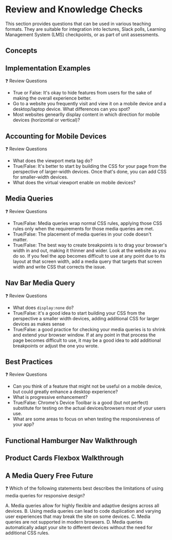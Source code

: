 # Review and Knowledge Checks

This section provides questions that can be used in various teaching formats. They are suitable for integration into lectures, Slack polls, Learning Management System (LMS) checkpoints, or as part of unit assessments.

## Concepts

## Implementation Examples

❓ Review Questions

- True or False: It's okay to hide features from users for the sake of making the overall experience better.
- Go to a website you frequently visit and view it on a mobile device and a desktop/laptop device. What differences can you spot?
- Most websites genearlly display content in which direction for mobile devices (horizontal or vertical)?

## Accounting for Mobile Devices

❓ Review Questions

- What does the viewport meta tag do?
- True/False: It's better to start by building the CSS for your page from the perspective of larger-width devices. Once that's done, you can add CSS for smaller-width devices.
- What does the virtual viewport enable on mobile devices?

## Media Queries

❓ Review Questions

- True/False: Media queries wrap normal CSS rules, applying those CSS rules only when the requirements for those media queries are met.
- True/False: The placement of media queries in your code doesn't matter.
- True/False: The best way to create breakpoints is to drag your browser's width in and out, making it thinner and wider. Look at the website as you do so. If you feel the app becomes difficult to use at any point due to its layout at that screen width, add a media query that targets that screen width and write CSS that corrects the issue.

## Nav Bar Media Query

❓ Review Questions

- What does `display:none` do?
- True/False: it's a good idea to start building your CSS from the perspective a smaller width devices, adding additional CSS for larger devices as makes sense
- True/False: a good practice for checking your media queries is to shrink and extend your browser window. If at any point in that process the page becomes difficult to use, it may be a good idea to add additional breakpoints or adjust the one you wrote.

## Best Practices

❓ Review Questions

- Can you think of a feature that might not be useful on a mobile device, but could greatly enhance a desktop experience?
- What is progressive enhancement?
- True/False: Chrome's Device Toolbar is a good (but not perfect) substitute for testing on the actual devices/browsers most of your users use.
- What are some areas to focus on when testing the responsiveness of your app?

## Functional Hamburger Nav Walkthrough

## Product Cards Flexbox Walkthrough

## A Media Query Free Future

❓ Which of the following statements best describes the limitations of using media queries for responsive design?

A. Media queries allow for highly flexible and adaptive designs across all devices.
B. Using media queries can lead to code duplication and varying user experiences that may break the site on some devices.
C. Media queries are not supported in modern browsers.
D. Media queries automatically adapt your site to different devices without the need for additional CSS rules.
